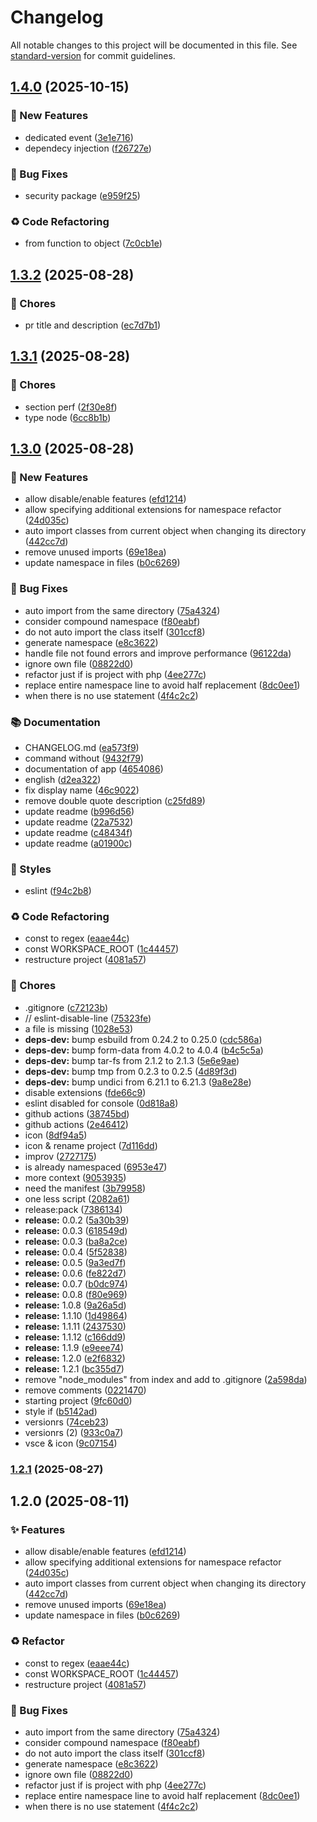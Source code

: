 # Changelog

All notable changes to this project will be documented in this file. See [standard-version](https://github.com/conventional-changelog/standard-version) for commit guidelines.

## [1.4.0](https://github.com/rejmann/php-namespace-refactor/compare/php-namespace-refactor-v1.3.2...php-namespace-refactor-v1.4.0) (2025-10-15)


### 🚀 New Features

* dedicated event ([3e1e716](https://github.com/rejmann/php-namespace-refactor/commit/3e1e7162d772dbe2d4c4d82e0d6c5e97fe425dba))
* dependecy injection ([f26727e](https://github.com/rejmann/php-namespace-refactor/commit/f26727e1ecc2a77029eb5260fa3b94b46b57202f))


### 🐛 Bug Fixes

* security package ([e959f25](https://github.com/rejmann/php-namespace-refactor/commit/e959f255728c688a92f8b5abf4780aaab676edd7))


### ♻️ Code Refactoring

* from function to object ([7c0cb1e](https://github.com/rejmann/php-namespace-refactor/commit/7c0cb1e740f37cbfe740c944288ce0ca23593261))

## [1.3.2](https://github.com/rejmann/php-namespace-refactor/compare/php-namespace-refactor-v1.3.1...php-namespace-refactor-v1.3.2) (2025-08-28)


### 🔧 Chores

* pr title and description ([ec7d7b1](https://github.com/rejmann/php-namespace-refactor/commit/ec7d7b1e1fe9fd42b9f2a6559d615810fe61204e))

## [1.3.1](https://github.com/rejmann/php-namespace-refactor/compare/php-namespace-refactor-v1.3.0...php-namespace-refactor-v1.3.1) (2025-08-28)


### 🔧 Chores

* section perf ([2f30e8f](https://github.com/rejmann/php-namespace-refactor/commit/2f30e8f965250dec62091c5dbfd43cec06d7297f))
* type node ([6cc8b1b](https://github.com/rejmann/php-namespace-refactor/commit/6cc8b1bf6d495017c94d4240c2e10cc94a4c7224))

## [1.3.0](https://github.com/rejmann/php-namespace-refactor/compare/php-namespace-refactor-v1.2.1...php-namespace-refactor-v1.3.0) (2025-08-28)


### 🚀 New Features

* allow disable/enable features ([efd1214](https://github.com/rejmann/php-namespace-refactor/commit/efd12149b3c7263bb8bbee1c7feb4ec374d7386d))
* allow specifying additional extensions for namespace refactor ([24d035c](https://github.com/rejmann/php-namespace-refactor/commit/24d035c623d6d59d7f26fe5019681879a2911f9a))
* auto import classes from current object when changing its directory ([442cc7d](https://github.com/rejmann/php-namespace-refactor/commit/442cc7d910fec706dfc589ab0569fa6ed0f0e643))
* remove unused imports ([69e18ea](https://github.com/rejmann/php-namespace-refactor/commit/69e18ea03fd7c5bbd95e3406de109036ea8b45ff))
* update namespace in files ([b0c6269](https://github.com/rejmann/php-namespace-refactor/commit/b0c62695cdbfb8bb28056a5bee16e7bbc6b46de4))


### 🐛 Bug Fixes

* auto import from the same directory ([75a4324](https://github.com/rejmann/php-namespace-refactor/commit/75a4324376a29456629e20336a58b33d3bccbe4c))
* consider compound namespace ([f80eabf](https://github.com/rejmann/php-namespace-refactor/commit/f80eabfd6ce528235cbdc12e6d7419d65f908a7e))
* do not auto import the class itself ([301ccf8](https://github.com/rejmann/php-namespace-refactor/commit/301ccf8154fe15907cd5764fdf6ce54c1ed752b7))
* generate namespace ([e8c3622](https://github.com/rejmann/php-namespace-refactor/commit/e8c3622f39844344a00dfc3c642d28841ef3e8f4))
* handle file not found errors and improve performance ([96122da](https://github.com/rejmann/php-namespace-refactor/commit/96122da31c5c4db2e68acecf4174bfb05503c8b4))
* ignore own file ([08822d0](https://github.com/rejmann/php-namespace-refactor/commit/08822d07e60249b3c6fa71025543baf947e09a94))
* refactor just if is project with php ([4ee277c](https://github.com/rejmann/php-namespace-refactor/commit/4ee277c5146332f04d286dda634e665d5a563ff7))
* replace entire namespace line to avoid half replacement ([8dc0ee1](https://github.com/rejmann/php-namespace-refactor/commit/8dc0ee19bce1290f6fe953b11d08edeeeab19791))
* when there is no use statement ([4f4c2c2](https://github.com/rejmann/php-namespace-refactor/commit/4f4c2c24900f851504682c149a3bb44ca75817fa))


### 📚 Documentation

* CHANGELOG.md ([ea573f9](https://github.com/rejmann/php-namespace-refactor/commit/ea573f9b4916fb80e34ea7e8dc8cf0a6f5140573))
* command without ([9432f79](https://github.com/rejmann/php-namespace-refactor/commit/9432f795d93136a1165dee727752e86ffdcbf8b6))
* documentation of app ([4654086](https://github.com/rejmann/php-namespace-refactor/commit/46540861718abc71f0b03893ab7a628236626bd9))
* english ([d2ea322](https://github.com/rejmann/php-namespace-refactor/commit/d2ea3226f33537dc69905322399b76b57623274e))
* fix display name ([46c9022](https://github.com/rejmann/php-namespace-refactor/commit/46c90222865ddfa7e5f80761c395c0f5daf780bb))
* remove double quote description ([c25fd89](https://github.com/rejmann/php-namespace-refactor/commit/c25fd89bb49f70f2d3ae0fc2b422bafc289adf85))
* update readme ([b996d56](https://github.com/rejmann/php-namespace-refactor/commit/b996d56dae931709d3987d0e16d0c7adf4ff0772))
* update readme ([22a7532](https://github.com/rejmann/php-namespace-refactor/commit/22a75322e765f234138d2dbb436279015585ebda))
* update readme ([c48434f](https://github.com/rejmann/php-namespace-refactor/commit/c48434f8bcd5d9ef7025391b2ea8260a4af1c337))
* update readme ([a01900c](https://github.com/rejmann/php-namespace-refactor/commit/a01900c84120bd841425020c45b35c70d41be3fe))


### 💄 Styles

* eslint ([f94c2b8](https://github.com/rejmann/php-namespace-refactor/commit/f94c2b85a74431b0cdea0940adbf748cbda7c495))


### ♻️ Code Refactoring

* const to regex ([eaae44c](https://github.com/rejmann/php-namespace-refactor/commit/eaae44ca6542058c741312013d2a619271edc9b1))
* const WORKSPACE_ROOT ([1c44457](https://github.com/rejmann/php-namespace-refactor/commit/1c44457d3209f0cc43acee42e20dcbae514f3df5))
* restructure project ([4081a57](https://github.com/rejmann/php-namespace-refactor/commit/4081a5757af7358412c2550497911042c7bb9ee3))


### 🔧 Chores

* .gitignore ([c72123b](https://github.com/rejmann/php-namespace-refactor/commit/c72123b0d828fe78f841f2a7f2f6d7fd869bf53e))
* // eslint-disable-line ([75323fe](https://github.com/rejmann/php-namespace-refactor/commit/75323fe88f0c548547c5f9801a065a069fbced0a))
* a file is missing ([1028e53](https://github.com/rejmann/php-namespace-refactor/commit/1028e53b9b919358c1685733fd3ccc2830dd6215))
* **deps-dev:** bump esbuild from 0.24.2 to 0.25.0 ([cdc586a](https://github.com/rejmann/php-namespace-refactor/commit/cdc586a83587050a5afe4443d99da471b934d399))
* **deps-dev:** bump form-data from 4.0.2 to 4.0.4 ([b4c5c5a](https://github.com/rejmann/php-namespace-refactor/commit/b4c5c5ab36f77870e108ddcc03a715a6da09f2f7))
* **deps-dev:** bump tar-fs from 2.1.2 to 2.1.3 ([5e6e9ae](https://github.com/rejmann/php-namespace-refactor/commit/5e6e9aed3a4a0b8ebaccb6e584e37b9094b796cb))
* **deps-dev:** bump tmp from 0.2.3 to 0.2.5 ([4d89f3d](https://github.com/rejmann/php-namespace-refactor/commit/4d89f3dd93a22c5b0036c24f1de7388bc7f1eae5))
* **deps-dev:** bump undici from 6.21.1 to 6.21.3 ([9a8e28e](https://github.com/rejmann/php-namespace-refactor/commit/9a8e28eca9db509c99bd76897903064a77d65eea))
* disable extensions ([fde66c9](https://github.com/rejmann/php-namespace-refactor/commit/fde66c99830623dc85d7ed48eb9355ca9c0fd7e4))
* eslint disabled for console ([0d818a8](https://github.com/rejmann/php-namespace-refactor/commit/0d818a834d56db64af859ef6e9ef35a463d83280))
* github actions ([38745bd](https://github.com/rejmann/php-namespace-refactor/commit/38745bd76b9240443253cc35cdcd6715ca76fe02))
* github actions ([2e46412](https://github.com/rejmann/php-namespace-refactor/commit/2e4641219ca4b82fbee689b717caeb676a423ef9))
* icon ([8df94a5](https://github.com/rejmann/php-namespace-refactor/commit/8df94a5bcadc032b1724980cfdaaf91809ba7175))
* icon & rename project ([7d116dd](https://github.com/rejmann/php-namespace-refactor/commit/7d116dd60e1f8548f5eec9a90426d9748cd37032))
* improv ([2727175](https://github.com/rejmann/php-namespace-refactor/commit/2727175002ab5a108947a474b54c2345f26b20a1))
* is already namespaced ([6953e47](https://github.com/rejmann/php-namespace-refactor/commit/6953e470a861d9c7ece7fd75253f1e35fd976ec0))
* more context ([9053935](https://github.com/rejmann/php-namespace-refactor/commit/9053935654410d8af84d5f51cfb90e81d59a9080))
* need the manifest ([3b79958](https://github.com/rejmann/php-namespace-refactor/commit/3b79958d1f0a222e88f3d39287571f85d2fd38f6))
* one less script ([2082a61](https://github.com/rejmann/php-namespace-refactor/commit/2082a610c28b04ff197ef1a8e041efa6e539f5fc))
* release:pack ([7386134](https://github.com/rejmann/php-namespace-refactor/commit/7386134f51fe35aa8b041e0ee3e8debb27789de8))
* **release:** 0.0.2 ([5a30b39](https://github.com/rejmann/php-namespace-refactor/commit/5a30b393c1b706fb41cb3d5fdd86e1c1ddcf7575))
* **release:** 0.0.3 ([618549d](https://github.com/rejmann/php-namespace-refactor/commit/618549da8f9fdbbb94277a2ebce787406783ac20))
* **release:** 0.0.3 ([ba8a2ce](https://github.com/rejmann/php-namespace-refactor/commit/ba8a2cedf4ae0c53726ad453509ab73644014586))
* **release:** 0.0.4 ([5f52838](https://github.com/rejmann/php-namespace-refactor/commit/5f5283877abd83206fcac48e7d4dcef8c293a918))
* **release:** 0.0.5 ([9a3ed7f](https://github.com/rejmann/php-namespace-refactor/commit/9a3ed7f34f49d226eb5ab1eb6042429298e23dca))
* **release:** 0.0.6 ([fe822d7](https://github.com/rejmann/php-namespace-refactor/commit/fe822d769927633394f47003654dba00a35c32bb))
* **release:** 0.0.7 ([b0dc974](https://github.com/rejmann/php-namespace-refactor/commit/b0dc974b6e0db957308ac3d2e669bcf826c392ab))
* **release:** 0.0.8 ([f80e969](https://github.com/rejmann/php-namespace-refactor/commit/f80e96925203840a8a13a5038506727ca47a9692))
* **release:** 1.0.8 ([9a26a5d](https://github.com/rejmann/php-namespace-refactor/commit/9a26a5d1483652c09c3e0b7d3dd93ad4e28c9154))
* **release:** 1.1.10 ([1d49864](https://github.com/rejmann/php-namespace-refactor/commit/1d49864d08309e63444245574e3913a222c0743f))
* **release:** 1.1.11 ([2437530](https://github.com/rejmann/php-namespace-refactor/commit/24375302633f8aa637fbaa09895f33ac593aa8dc))
* **release:** 1.1.12 ([c166dd9](https://github.com/rejmann/php-namespace-refactor/commit/c166dd9dc122aa30f555482cab5c8b0087d7915b))
* **release:** 1.1.9 ([e9eee74](https://github.com/rejmann/php-namespace-refactor/commit/e9eee74787ec8ab4efaaa194b881db85868b4ed0))
* **release:** 1.2.0 ([e2f6832](https://github.com/rejmann/php-namespace-refactor/commit/e2f6832f00a143d162efbc5671379e09b0a065d2))
* **release:** 1.2.1 ([bc355d7](https://github.com/rejmann/php-namespace-refactor/commit/bc355d76e64488bc683db294f573d31a0202e475))
* remove "node_modules" from index and add to .gitignore ([2a598da](https://github.com/rejmann/php-namespace-refactor/commit/2a598daa8e38b34738c431c94106a99729e4432b))
* remove comments ([0221470](https://github.com/rejmann/php-namespace-refactor/commit/02214708365b32e97140ed5d1f8798ef712ad58d))
* starting project ([9fc60d0](https://github.com/rejmann/php-namespace-refactor/commit/9fc60d03a8590e0f37d191c928aaaeb81abee75e))
* style if ([b5142ad](https://github.com/rejmann/php-namespace-refactor/commit/b5142adfb32496af1e1fd32f22062a9a2a9f6aea))
* versionrs ([74ceb23](https://github.com/rejmann/php-namespace-refactor/commit/74ceb238accafb391be21d8b50abe3d167fddf8e))
* versionrs (2) ([933c0a7](https://github.com/rejmann/php-namespace-refactor/commit/933c0a7759ff97f35866ec1cb09244bf72b6bec3))
* vsce & icon ([9c07154](https://github.com/rejmann/php-namespace-refactor/commit/9c07154ca65b0532d2ee17c44becb07e71a005e5))

### [1.2.1](https://github.com/rejmann/php-namespace-refactor/compare/v1.2.0...v1.2.1) (2025-08-27)

## 1.2.0 (2025-08-11)


### ✨ Features

* allow disable/enable features ([efd1214](https://github.com/rejmann/php-namespace-refactor/commit/efd12149b3c7263bb8bbee1c7feb4ec374d7386d))
* allow specifying additional extensions for namespace refactor ([24d035c](https://github.com/rejmann/php-namespace-refactor/commit/24d035c623d6d59d7f26fe5019681879a2911f9a))
* auto import classes from current object when changing its directory ([442cc7d](https://github.com/rejmann/php-namespace-refactor/commit/442cc7d910fec706dfc589ab0569fa6ed0f0e643))
* remove unused imports ([69e18ea](https://github.com/rejmann/php-namespace-refactor/commit/69e18ea03fd7c5bbd95e3406de109036ea8b45ff))
* update namespace in files ([b0c6269](https://github.com/rejmann/php-namespace-refactor/commit/b0c62695cdbfb8bb28056a5bee16e7bbc6b46de4))


### ♻️ Refactor

* const to regex ([eaae44c](https://github.com/rejmann/php-namespace-refactor/commit/eaae44ca6542058c741312013d2a619271edc9b1))
* const WORKSPACE_ROOT ([1c44457](https://github.com/rejmann/php-namespace-refactor/commit/1c44457d3209f0cc43acee42e20dcbae514f3df5))
* restructure project ([4081a57](https://github.com/rejmann/php-namespace-refactor/commit/4081a5757af7358412c2550497911042c7bb9ee3))


### 🐛 Bug Fixes

* auto import from the same directory ([75a4324](https://github.com/rejmann/php-namespace-refactor/commit/75a4324376a29456629e20336a58b33d3bccbe4c))
* consider compound namespace ([f80eabf](https://github.com/rejmann/php-namespace-refactor/commit/f80eabfd6ce528235cbdc12e6d7419d65f908a7e))
* do not auto import the class itself ([301ccf8](https://github.com/rejmann/php-namespace-refactor/commit/301ccf8154fe15907cd5764fdf6ce54c1ed752b7))
* generate namespace ([e8c3622](https://github.com/rejmann/php-namespace-refactor/commit/e8c3622f39844344a00dfc3c642d28841ef3e8f4))
* ignore own file ([08822d0](https://github.com/rejmann/php-namespace-refactor/commit/08822d07e60249b3c6fa71025543baf947e09a94))
* refactor just if is project with php ([4ee277c](https://github.com/rejmann/php-namespace-refactor/commit/4ee277c5146332f04d286dda634e665d5a563ff7))
* replace entire namespace line to avoid half replacement ([8dc0ee1](https://github.com/rejmann/php-namespace-refactor/commit/8dc0ee19bce1290f6fe953b11d08edeeeab19791))
* when there is no use statement ([4f4c2c2](https://github.com/rejmann/php-namespace-refactor/commit/4f4c2c24900f851504682c149a3bb44ca75817fa))
